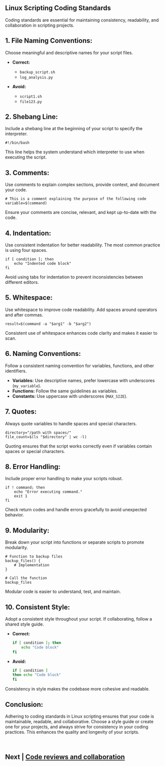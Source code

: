 ## Linux Scripting Coding Standards
Coding standards are essential for maintaining consistency, readability, and collaboration in scripting projects. 

## 1. **File Naming Conventions:**
Choose meaningful and descriptive names for your script files.

- **Correct:**
  - `backup_script.sh`
  - `log_analysis.py`

- **Avoid:**
  - `script1.sh`
  - `file123.py`

## 2. **Shebang Line:**
Include a shebang line at the beginning of your script to specify the interpreter.

```
#!/bin/bash
```
This line helps the system understand which interpreter to use when executing the script.

## 3. **Comments:**
Use comments to explain complex sections, provide context, and document your code.

```
# This is a comment explaining the purpose of the following code
variable=$(command)
```
Ensure your comments are concise, relevant, and kept up-to-date with the code.

## 4. **Indentation:**
Use consistent indentation for better readability. The most common practice is using four spaces.

```
if [ condition ]; then
    echo "Indented code block"
fi
```
Avoid using tabs for indentation to prevent inconsistencies between different editors.

## 5. **Whitespace:**
Use whitespace to improve code readability. Add spaces around operators and after commas.

```
result=$(command -a "$arg1" -b "$arg2")
```
Consistent use of whitespace enhances code clarity and makes it easier to scan.

## 6. **Naming Conventions:**
Follow a consistent naming convention for variables, functions, and other identifiers.

- **Variables:** Use descriptive names, prefer lowercase with underscores (`my_variable`).
- **Functions:** Follow the same guidelines as variables.
- **Constants:** Use uppercase with underscores (`MAX_SIZE`).

## 7. **Quotes:**
Always quote variables to handle spaces and special characters.

```
directory="/path with spaces/"
file_count=$(ls "$directory" | wc -l)
```
Quoting ensures that the script works correctly even if variables contain spaces or special characters.

## 8. **Error Handling:**
Include proper error handling to make your scripts robust.

```
if ! command; then
    echo "Error executing command."
    exit 1
fi
```
Check return codes and handle errors gracefully to avoid unexpected behavior.

## 9. **Modularity:**
Break down your script into functions or separate scripts to promote modularity.

```
# Function to backup files
backup_files() {
    # Implementation
}

# Call the function
backup_files
```
Modular code is easier to understand, test, and maintain.

## 10. **Consistent Style:**
Adopt a consistent style throughout your script. If collaborating, follow a shared style guide.

- **Correct:**
  ```bash
  if [ condition ]; then
      echo "Code block"
  fi
  ```

- **Avoid:**
  ```bash
  if [ condition ]
  then echo "Code block"
  fi
  ```
Consistency in style makes the codebase more cohesive and readable.

## Conclusion:
Adhering to coding standards in Linux scripting ensures that your code is maintainable, readable, and collaborative. 
Choose a style guide or create one for your projects, and always strive for consistency in your coding practices. This
enhances the quality and longevity of your scripts.


<br>


## Next | [Code reviews and collaboration](https://github.com/hegdepavankumar/bash-scripting-tutorial/blob/main/Tutorial-Files/19.Best-Practices/02.Code%20reviews%20and%20collaboration.md)
